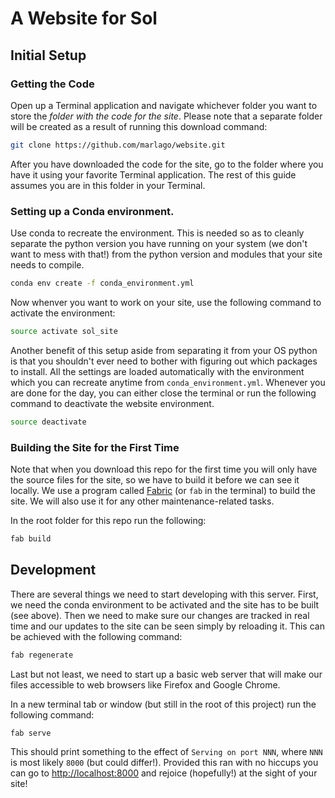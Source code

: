 # A Website for Sol

## Initial Setup

### Getting the Code

Open up a Terminal application and navigate whichever folder you want to
store the *folder with the code for the site*. Please note that a separate
folder will be created as a result of running this download command:

```sh
git clone https://github.com/marlago/website.git
```

After you have downloaded the code for the site, go to the folder where you
have it using your favorite Terminal application.
The rest of this guide assumes you are in this folder in your Terminal.

### Setting up a Conda environment.

Use conda to recreate the environment. This is needed so as to cleanly separate
the python version you have running on your system (we don't want to mess with that!)
from the python version and modules that your site needs to compile.

```sh
conda env create -f conda_environment.yml
```

Now whenver you want to work on your site, use the following command to activate
the environment:

```sh
source activate sol_site
```

Another benefit of this setup aside from separating it from your OS python is
that you shouldn't ever need to bother with figuring out which packages to
install. All the settings are loaded automatically with the environment which
you can recreate anytime from `conda_environment.yml`.
Whenever you are done for the day, you can either close the terminal or run
the following command to deactivate the website environment.

```sh
source deactivate
```

### Building the Site for the First Time

Note that when you download this repo for the first time you will only have
the source files for the site, so we have to build it before we can see it locally.
We use a program called [Fabric](http://www.fabfile.org/)
(or `fab` in the terminal) to build the site. We will also use it for any other
maintenance-related tasks.

In the root folder for this repo run the following:

```sh
fab build
```

## Development

There are several things we need to start developing with this server.
First, we need the conda environment to be activated and the site
has to be built (see above).
Then we need to make sure our changes are tracked in real time and our updates
to the site can be seen simply by reloading it.
This can be achieved with the following command:

```sh
fab regenerate
```

Last but not least, we need to start up a basic web server that will make our
files accessible to web browsers like Firefox and Google Chrome.

In a new terminal tab or window (but still in the root of this project)
run the following command:

```sh
fab serve
```

This should print something to the effect of `Serving on port NNN`, where `NNN`
is most likely `8000` (but could differ!).
Provided this ran with no hiccups you can go to <http://localhost:8000> and
rejoice (hopefully!) at the sight of your site!
